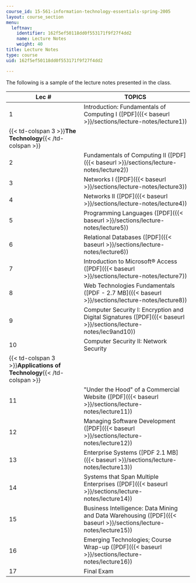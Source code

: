 ```yaml
---
course_id: 15-561-information-technology-essentials-spring-2005
layout: course_section
menu:
  leftnav:
    identifier: 162f5ef50118dd0f553171f9f27f4dd2
    name: Lecture Notes
    weight: 40
title: Lecture Notes
type: course
uid: 162f5ef50118dd0f553171f9f27f4dd2

---
```


The following is a sample of the lecture notes presented in the class.

| Lec # | TOPICS |
| --- | --- |
| 1 | Introduction: Fundamentals of Computing I ([PDF]({{< baseurl >}}/sections/lecture-notes/lecture1)) |
| {{< td-colspan 3 >}}**The Technology**{{< /td-colspan >}} |||
| 2 | Fundamentals of Computing II ([PDF]({{< baseurl >}}/sections/lecture-notes/lecture2)) |
| 3 | Networks I ([PDF]({{< baseurl >}}/sections/lecture-notes/lecture3)) |
| 4 | Networks II ([PDF]({{< baseurl >}}/sections/lecture-notes/lecture4)) |
| 5 | Programming Languages ([PDF]({{< baseurl >}}/sections/lecture-notes/lecture5)) |
| 6 | Relational Databases ([PDF]({{< baseurl >}}/sections/lecture-notes/lecture6)) |
| 7 | Introduction to Microsoft® Access ([PDF]({{< baseurl >}}/sections/lecture-notes/lecture7)) |
| 8 | Web Technologies Fundamentals ([PDF - 2.7 MB]({{< baseurl >}}/sections/lecture-notes/lecture8)) |
| 9 | Computer Security I: Encryption and Digital Signatures ([PDF]({{< baseurl >}}/sections/lecture-notes/lec9and10)) |
| 10 | Computer Security II: Network Security |
| {{< td-colspan 3 >}}**Applications of Technology**{{< /td-colspan >}} |||
| 11 | "Under the Hood" of a Commercial Website ([PDF]({{< baseurl >}}/sections/lecture-notes/lecture11)) |
| 12 | Managing Software Development ([PDF]({{< baseurl >}}/sections/lecture-notes/lecture12)) |
| 13 | Enterprise Systems ([PDF 2.1 MB]({{< baseurl >}}/sections/lecture-notes/lecture13)) |
| 14 | Systems that Span Multiple Enterprises ([PDF]({{< baseurl >}}/sections/lecture-notes/lecture14)) |
| 15 | Business Intelligence: Data Mining and Data Warehousing ([PDF]({{< baseurl >}}/sections/lecture-notes/lecture15)) |
| 16 | Emerging Technologies; Course Wrap-up ([PDF]({{< baseurl >}}/sections/lecture-notes/lecture16)) |
| 17 | Final Exam